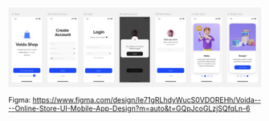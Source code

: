 <img src="./PNG/Login.PNG" >



Figma: https://www.figma.com/design/Ie71gRLhdyWucS0VDOREHh/Voida----Online-Store-UI-Mobile-App-Design?m=auto&t=GQpJcoGLzjSQfqLn-6
